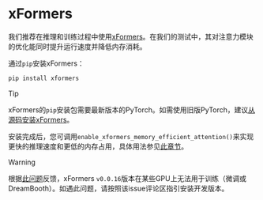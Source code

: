 <!--版权归2025年HuggingFace团队所有。保留所有权利。

根据Apache许可证2.0版（"许可证"）授权；除非符合许可证要求，否则不得使用本文件。您可以在以下网址获取许可证副本：

http://www.apache.org/licenses/LICENSE-2.0

除非适用法律要求或书面同意，本软件按"原样"分发，不附带任何明示或暗示的担保或条件。详见许可证中规定的特定语言及限制条款。
-->

# xFormers

我们推荐在推理和训练过程中使用[xFormers](https://github.com/facebookresearch/xformers)。在我们的测试中，其对注意力模块的优化能同时提升运行速度并降低内存消耗。

通过`pip`安装xFormers：

```bash
pip install xformers
```

> [!TIP]
> xFormers的`pip`安装包需要最新版本的PyTorch。如需使用旧版PyTorch，建议[从源码安装xFormers](https://github.com/facebookresearch/xformers#installing-xformers)。

安装完成后，您可调用`enable_xformers_memory_efficient_attention()`来实现更快的推理速度和更低的内存占用，具体用法参见[此章节](memory#memory-efficient-attention)。

> [!WARNING]
> 根据[此问题](https://github.com/huggingface/diffusers/issues/2234#issuecomment-1416931212)反馈，xFormers `v0.0.16`版本在某些GPU上无法用于训练（微调或DreamBooth）。如遇此问题，请按照该issue评论区指引安装开发版本。